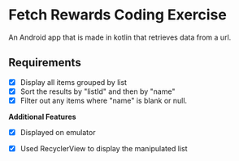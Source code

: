 # Fetch Rewards Coding Exercise

An Android app that is made in kotlin that retrieves data from a url.

## Requirements
- [X] Display all items grouped by list
- [X] Sort the results by "listId" and then by "name"
- [X] Filter out any items where "name" is blank or null.

**Additional Features** 
- [X] Displayed on emulator
- [X] Used RecyclerView to  display the manipulated list

